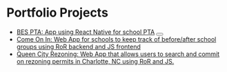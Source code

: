 <h1>Portfolio Projects</h1>

<ul>
  <li>
    <a href="https://github.com/efl7a/BESCalendar">BES PTA: App using React Native for school PTA</a>
    <button title="Github repo">
  </li>
  <li><a href="https://github.com/efl7a/come-on-in-with-js">Come On In: Web App for schools to keep track of before/after school groups using RoR backend and JS frontend</a></li>
  <li><a href="https://github.com/efl7a/queen-city-rezoning">Queen City Rezoning: Web App that allows users to search and commit on rezoning permits in Charlotte, NC using RoR and JS.</a></li>
</ul>
